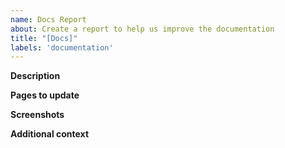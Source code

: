 ```yaml
---
name: Docs Report
about: Create a report to help us improve the documentation
title: "[Docs]"
labels: 'documentation'
---
```


<!-- Please check that your change does not already exist at the development version of the docs at https://docs.ue4ss.com/dev/ -->

**Description**
<!-- A clear and concise description of how the docs should be changed or what the error is.-->


**Pages to update**
<!--https://docs.ue4ss.com/dev/...-->


**Screenshots**
<!--Add screenshots to help explain your problem, if needed.-->


**Additional context**
<!--Add any other context about the documentation here.-->

